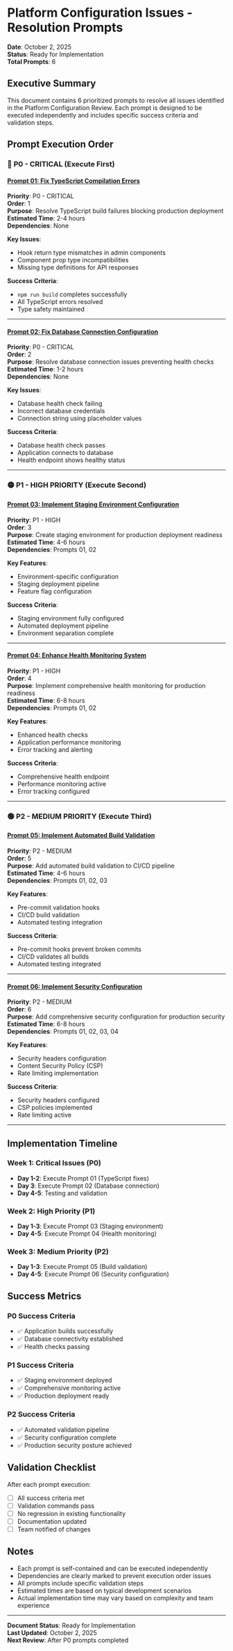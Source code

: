 # Platform Configuration Issues - Resolution Prompts

**Date**: October 2, 2025  
**Status**: Ready for Implementation  
**Total Prompts**: 6

## Executive Summary

This document contains 6 prioritized prompts to resolve all issues identified in the Platform Configuration Review. Each prompt is designed to be executed independently and includes specific success criteria and validation steps.

## Prompt Execution Order

### 🔴 **P0 - CRITICAL (Execute First)**

#### [Prompt 01: Fix TypeScript Compilation Errors](./01-fix-typescript-errors.md)

**Priority**: P0 - CRITICAL  
**Order**: 1  
**Purpose**: Resolve TypeScript build failures blocking production deployment  
**Estimated Time**: 2-4 hours  
**Dependencies**: None

**Key Issues**:

- Hook return type mismatches in admin components
- Component prop type incompatibilities
- Missing type definitions for API responses

**Success Criteria**:

- `npm run build` completes successfully
- All TypeScript errors resolved
- Type safety maintained

---

#### [Prompt 02: Fix Database Connection Configuration](./02-fix-database-connection.md)

**Priority**: P0 - CRITICAL  
**Order**: 2  
**Purpose**: Resolve database connection issues preventing health checks  
**Estimated Time**: 1-2 hours  
**Dependencies**: None

**Key Issues**:

- Database health check failing
- Incorrect database credentials
- Connection string using placeholder values

**Success Criteria**:

- Database health check passes
- Application connects to database
- Health endpoint shows healthy status

---

### 🟡 **P1 - HIGH PRIORITY (Execute Second)**

#### [Prompt 03: Implement Staging Environment Configuration](./03-implement-staging-environment.md)

**Priority**: P1 - HIGH  
**Order**: 3  
**Purpose**: Create staging environment for production deployment readiness  
**Estimated Time**: 4-6 hours  
**Dependencies**: Prompts 01, 02

**Key Features**:

- Environment-specific configuration
- Staging deployment pipeline
- Feature flag configuration

**Success Criteria**:

- Staging environment fully configured
- Automated deployment pipeline
- Environment separation complete

---

#### [Prompt 04: Enhance Health Monitoring System](./04-enhance-health-monitoring.md)

**Priority**: P1 - HIGH  
**Order**: 4  
**Purpose**: Implement comprehensive health monitoring for production readiness  
**Estimated Time**: 6-8 hours  
**Dependencies**: Prompts 01, 02

**Key Features**:

- Enhanced health checks
- Application performance monitoring
- Error tracking and alerting

**Success Criteria**:

- Comprehensive health endpoint
- Performance monitoring active
- Error tracking configured

---

### 🟢 **P2 - MEDIUM PRIORITY (Execute Third)**

#### [Prompt 05: Implement Automated Build Validation](./05-implement-build-validation.md)

**Priority**: P2 - MEDIUM  
**Order**: 5  
**Purpose**: Add automated build validation to CI/CD pipeline  
**Estimated Time**: 4-6 hours  
**Dependencies**: Prompts 01, 02, 03

**Key Features**:

- Pre-commit validation hooks
- CI/CD build validation
- Automated testing integration

**Success Criteria**:

- Pre-commit hooks prevent broken commits
- CI/CD validates all builds
- Automated testing integrated

---

#### [Prompt 06: Implement Security Configuration](./06-implement-security-configuration.md)

**Priority**: P2 - MEDIUM  
**Order**: 6  
**Purpose**: Add comprehensive security configuration for production security  
**Estimated Time**: 6-8 hours  
**Dependencies**: Prompts 01, 02, 03, 04

**Key Features**:

- Security headers configuration
- Content Security Policy (CSP)
- Rate limiting implementation

**Success Criteria**:

- Security headers configured
- CSP policies implemented
- Rate limiting active

---

## Implementation Timeline

### Week 1: Critical Issues (P0)

- **Day 1-2**: Execute Prompt 01 (TypeScript fixes)
- **Day 3**: Execute Prompt 02 (Database connection)
- **Day 4-5**: Testing and validation

### Week 2: High Priority (P1)

- **Day 1-3**: Execute Prompt 03 (Staging environment)
- **Day 4-5**: Execute Prompt 04 (Health monitoring)

### Week 3: Medium Priority (P2)

- **Day 1-3**: Execute Prompt 05 (Build validation)
- **Day 4-5**: Execute Prompt 06 (Security configuration)

## Success Metrics

### P0 Success Criteria

- ✅ Application builds successfully
- ✅ Database connectivity established
- ✅ Health checks passing

### P1 Success Criteria

- ✅ Staging environment deployed
- ✅ Comprehensive monitoring active
- ✅ Production deployment ready

### P2 Success Criteria

- ✅ Automated validation pipeline
- ✅ Security configuration complete
- ✅ Production security posture achieved

## Validation Checklist

After each prompt execution:

- [ ] All success criteria met
- [ ] Validation commands pass
- [ ] No regression in existing functionality
- [ ] Documentation updated
- [ ] Team notified of changes

## Notes

- Each prompt is self-contained and can be executed independently
- Dependencies are clearly marked to prevent execution order issues
- All prompts include specific validation steps
- Estimated times are based on typical development scenarios
- Actual implementation time may vary based on complexity and team experience

---

**Document Status**: Ready for Implementation  
**Last Updated**: October 2, 2025  
**Next Review**: After P0 prompts completed
